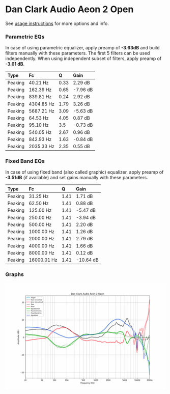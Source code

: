 # Dan Clark Audio Aeon 2 Open
See [usage instructions](https://github.com/jaakkopasanen/AutoEq#usage) for more options and info.

### Parametric EQs
In case of using parametric equalizer, apply preamp of **-3.63dB** and build filters manually
with these parameters. The first 5 filters can be used independently.
When using independent subset of filters, apply preamp of **-3.61 dB**.

| Type    | Fc         |    Q | Gain     |
|:--------|:-----------|:-----|:---------|
| Peaking | 40.21 Hz   | 0.33 | 2.29 dB  |
| Peaking | 162.39 Hz  | 0.65 | -7.96 dB |
| Peaking | 839.81 Hz  | 0.24 | 2.92 dB  |
| Peaking | 4304.85 Hz | 1.79 | 3.26 dB  |
| Peaking | 5687.21 Hz | 3.09 | -5.63 dB |
| Peaking | 64.53 Hz   | 4.05 | 0.87 dB  |
| Peaking | 95.10 Hz   | 3.5  | -0.73 dB |
| Peaking | 540.05 Hz  | 2.67 | 0.96 dB  |
| Peaking | 842.93 Hz  | 1.63 | -0.84 dB |
| Peaking | 2035.33 Hz | 2.35 | 0.55 dB  |

### Fixed Band EQs
In case of using fixed band (also called graphic) equalizer, apply preamp of **-3.51dB**
(if available) and set gains manually with these parameters.

| Type    | Fc          |    Q | Gain      |
|:--------|:------------|:-----|:----------|
| Peaking | 31.25 Hz    | 1.41 | 1.71 dB   |
| Peaking | 62.50 Hz    | 1.41 | 0.88 dB   |
| Peaking | 125.00 Hz   | 1.41 | -5.47 dB  |
| Peaking | 250.00 Hz   | 1.41 | -3.94 dB  |
| Peaking | 500.00 Hz   | 1.41 | 2.20 dB   |
| Peaking | 1000.00 Hz  | 1.41 | 1.26 dB   |
| Peaking | 2000.00 Hz  | 1.41 | 2.79 dB   |
| Peaking | 4000.00 Hz  | 1.41 | 1.66 dB   |
| Peaking | 8000.00 Hz  | 1.41 | 0.12 dB   |
| Peaking | 16000.01 Hz | 1.41 | -10.64 dB |

### Graphs
![](./Dan%20Clark%20Audio%20Aeon%202%20Open.png)